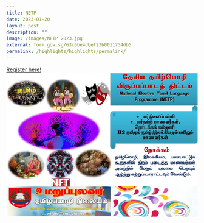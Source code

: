 ```yaml
---
title: NETP
date: 2023-01-20
layout: post
description: ""
image: /images/NETP 2023.jpg
external: form.gov.sg/63c6be4dbef23b0011734db5
permalink: /highlights/highlights/permalink/
---
```

[Register here!](https://form.gov.sg/63c6be4dbef23b0011734db5)
![](/images/NETP%202023.jpg)